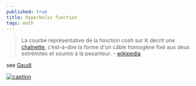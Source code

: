 ```yaml
---
published: true
title: Hyperbolic function
tags: math
---
```

> La courbe représentative de la fonction cosh sur ℝ décrit une [chaînette](https://fr.wikipedia.org/wiki/Cha%C3%AEnette), c’est-à-dire la forme d'un câble homogène fixé aux deux extrémités et soumis à la pesanteur. - [wikipedia](https://fr.wikipedia.org/wiki/Cosinus_hyperbolique) 

see [Gaudi](https://fr.wikipedia.org/wiki/Antoni_Gaud%C3%AD)

[![caption](https://img.youtube.com/vi/aC5cYc7XhIs/0.jpg)](https://www.youtube.com/watch?v=aC5cYc7XhIs)
